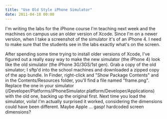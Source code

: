 ```yaml
---
title: "Use Old Style iPhone Simulator"
date: 2011-04-18 00:00
---
```


<import><p>I'm writing the labs for the iPhone course I'm teaching next week and the machines on campus use an older version of Xcode. Since I'm on a newer version, when I take a screenshot of the simulator it's of an iPhone 4. I need to make sure that the students see in the labs exactly what's on the screen.</p>
<p>After spending some time trying to install older versions of Xcode, I've figured out a really easy way to make the new simulator (the iPhone 4) look like the old simulator (the iPhone 3G/3GS/1st gen). Grab a copy of the old simulator; I sftp'd into the school machines and downloaded a zipped copy of the app bundle. In Finder, right-click and "Show Package Contents" and in the Contents/Resources folder, you'll find a file named "frame.png". Replace the one in your simulator (/Developer/Platforms/iPhoneSimulator.platform/Developer/Applications) with the old one, backing up the original first. Next time you load the simulator, voila! I'm actually surprised it worked, considering the dimensions could have been different. Maybe Apple ... gasp! hardcoded screen dimensions?</p></import>

<!-- more -->

